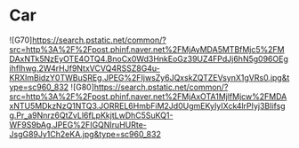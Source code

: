 # Car


![G70]https://search.pstatic.net/common/?src=http%3A%2F%2Fpost.phinf.naver.net%2FMjAyMDA5MTBfMjc5%2FMDAxNTk5NzEyOTE4OTQ4.BnoCx0Wd3HnkEoGz39UZ4FPdJj6hN5g096OEgihfIhwg.2W4rHJf9NtxVCVQ4RSSZ8G4u-KRXImBidzY0TWBuSREg.JPEG%2FIjwsZy6JQxskZQTZEVsynX1gVRs0.jpg&type=sc960_832
![G80]https://search.pstatic.net/common/?src=http%3A%2F%2Fpost.phinf.naver.net%2FMjAxOTA1MjlfMjcw%2FMDAxNTU5MDkzNzQ1NTQ3.JORREL6HmbFiM2Jd0UgmEKyIyIXck4lrPIyj3BIifsgg.Pr_a9Nnrz6QtZvLl6fLpKkjtLwDhC5SuKQ1-WF9S9bAg.JPEG%2FIGQNIruHURte-JsgG89Jy1Ch2eKA.jpg&type=sc960_832
